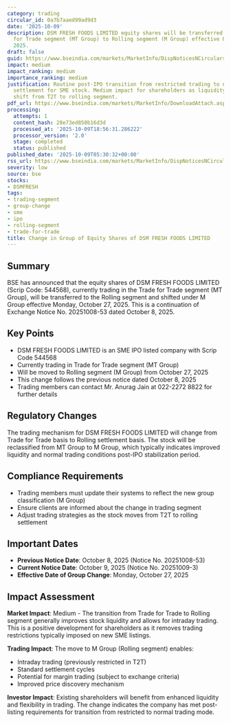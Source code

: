 ```yaml
---
category: trading
circular_id: 0a7b7aaed99ad9d3
date: '2025-10-09'
description: DSM FRESH FOODS LIMITED equity shares will be transferred from Trade
  for Trade segment (MT Group) to Rolling segment (M Group) effective October 27,
  2025.
draft: false
guid: https://www.bseindia.com/markets/MarketInfo/DispNoticesNCirculars.aspx?Noticeid={A68EA149-5118-4FF6-B481-A048D1B2C029}&noticeno=20251009-3&dt=10/09/2025&icount=3&totcount=72&flag=0
impact: medium
impact_ranking: medium
importance_ranking: medium
justification: Routine post-IPO transition from restricted trading to normal rolling
  settlement for SME stock. Medium impact for shareholders as liquidity improves with
  shift from T2T to rolling segment.
pdf_url: https://www.bseindia.com/markets/MarketInfo/DownloadAttach.aspx?id=20251009-3&attachedId=
processing:
  attempts: 1
  content_hash: 28e73ed850b16d3d
  processed_at: '2025-10-09T18:56:31.286222'
  processor_version: '2.0'
  stage: completed
  status: published
published_date: '2025-10-09T05:30:32+00:00'
rss_url: https://www.bseindia.com/markets/MarketInfo/DispNoticesNCirculars.aspx?Noticeid={A68EA149-5118-4FF6-B481-A048D1B2C029}&noticeno=20251009-3&dt=10/09/2025&icount=3&totcount=72&flag=0
severity: low
source: bse
stocks:
- DSMFRESH
tags:
- trading-segment
- group-change
- sme
- ipo
- rolling-segment
- trade-for-trade
title: Change in Group of Equity Shares of DSM FRESH FOODS LIMITED
---
```


## Summary

BSE has announced that the equity shares of DSM FRESH FOODS LIMITED (Scrip Code: 544568), currently trading in the Trade for Trade segment (MT Group), will be transferred to the Rolling segment and shifted under M Group effective Monday, October 27, 2025. This is a continuation of Exchange Notice No. 20251008-53 dated October 8, 2025.

## Key Points

- DSM FRESH FOODS LIMITED is an SME IPO listed company with Scrip Code 544568
- Currently trading in Trade for Trade segment (MT Group)
- Will be moved to Rolling segment (M Group) from October 27, 2025
- This change follows the previous notice dated October 8, 2025
- Trading members can contact Mr. Anurag Jain at 022-2272 8822 for further details

## Regulatory Changes

The trading mechanism for DSM FRESH FOODS LIMITED will change from Trade for Trade basis to Rolling settlement basis. The stock will be reclassified from MT Group to M Group, which typically indicates improved liquidity and normal trading conditions post-IPO stabilization period.

## Compliance Requirements

- Trading members must update their systems to reflect the new group classification (M Group)
- Ensure clients are informed about the change in trading segment
- Adjust trading strategies as the stock moves from T2T to rolling settlement

## Important Dates

- **Previous Notice Date**: October 8, 2025 (Notice No. 20251008-53)
- **Current Notice Date**: October 9, 2025 (Notice No. 20251009-3)
- **Effective Date of Group Change**: Monday, October 27, 2025

## Impact Assessment

**Market Impact**: Medium - The transition from Trade for Trade to Rolling segment generally improves stock liquidity and allows for intraday trading. This is a positive development for shareholders as it removes trading restrictions typically imposed on new SME listings.

**Trading Impact**: The move to M Group (Rolling segment) enables:
- Intraday trading (previously restricted in T2T)
- Standard settlement cycles
- Potential for margin trading (subject to exchange criteria)
- Improved price discovery mechanism

**Investor Impact**: Existing shareholders will benefit from enhanced liquidity and flexibility in trading. The change indicates the company has met post-listing requirements for transition from restricted to normal trading mode.
